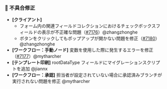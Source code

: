 ### 🐛 不具合修正

* **[クライアント]**
  * フォーム内の関連フィールドコレクションにおけるチェックボックスフィールドの表示が不正確な問題（[#7176](https://github.com/nocobase/nocobase/pull/7176)）@zhangzhonghe
  * ボタンをクリックしてもポップアップが開かない問題を修正（[#7180](https://github.com/nocobase/nocobase/pull/7180)）@zhangzhonghe
* **[ワークフロー：手動ノード]** 変数を使用した際に発生するエラーを修正（[#7177](https://github.com/nocobase/nocobase/pull/7177)）@mytharcher
* **[テンプレート印刷]** rootDataType フィールドにマイグレーションスクリプトを追加 @jiannx
* **[ワークフロー：承認]** 担当者が設定されていない場合に承認済みブランチが実行されない問題を修正 @mytharcher
